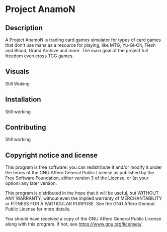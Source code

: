 # Project AnamoN

## Description
A Project AnamoN is trading card games simulator for types of card games that don't use mana as a resource for playing, like MTG, Yu-Gi-Oh, Flesh and Blood, Grand Archive and more. The main goal of the project full freedom even cross TCG games.

## Visuals
Still Woking

## Installation
Still working

## Contributing
Still working

## Copyright notice and license

This program is free software: you can redistribute it and/or modify
it under the terms of the GNU Affero General Public License as published
by the Free Software Foundation, either version 3 of the License, or
(at your option) any later version.

This program is distributed in the hope that it will be useful,
but WITHOUT ANY WARRANTY; without even the implied warranty of
MERCHANTABILITY or FITNESS FOR A PARTICULAR PURPOSE.  See the
GNU Affero General Public License for more details.

You should have received a copy of the GNU Affero General Public License
along with this program.  If not, see <https://www.gnu.org/licenses/>.
